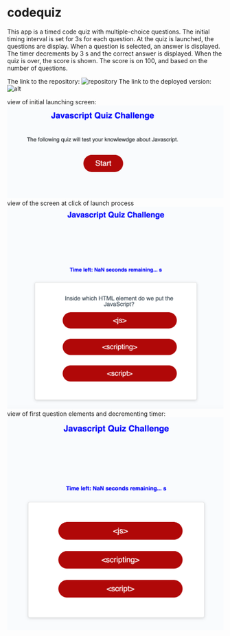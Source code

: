 # codequiz
This app is a timed code quiz with multiple-choice questions.
The initial timing interval is set for 3s for each question. 
At the quiz is launched, the questions are display. When a question is selected,
an answer is displayed. The timer decrements by 3 s and the correct answer is displayed. When the quiz is over, the score is shown. The score is on 100, and based on the number of questions.

The link to the repository: ![repository](https://github.com/Dorinetk/codequiz)
The link to the deployed version: ![alt](https://dorinetk.github.io/codequiz/)


view of initial launching screen: ![launchview](./Assets/Images/launchimg.png)
view of the screen at click of launch process 
![viewofemptyquestion](./Assets/Images/viewafterlaunch2.png)
view of first question elements and decrementing timer: ![viewoffirstquestion](./Assets/Images/firstquestion.png)

